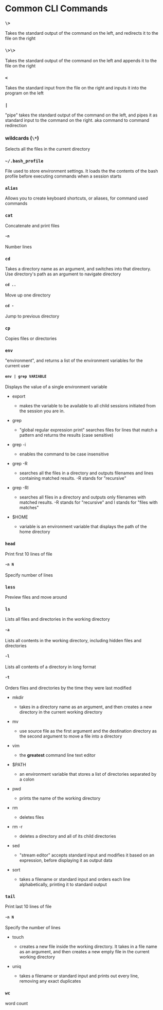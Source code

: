# Common CLI Commands

### `\>`
Takes the standard output of the command on the left, and redirects it to the
 file on the right

### `\>\>`
Takes the standard output of the command on the left and appends it to the
file on the right

### `<`
Takes the standard input from the file on the right and inputs it into the
program on the left

### `|`
"pipe" takes the standard output of the command on the left, and pipes it
as standard input to the command on the right. aka command to command
redirection

### wildcards (`\*`)
Selects all the files in the current directory

### `~/.bash_profile`
File used to store environment settings. It loads the the contents of the bash
profile before executing commands when a session starts

### `alias`
Allows you to create keyboard shortcuts, or aliases, for command used commands

### `cat`
Concatenate and print files

#### `-n`
Number lines

### `cd`
Takes a directory name as an argument, and switches into that directory. Use
directory's path as an argument to navigate directory

#### `cd ..`
Move up one directory

#### `cd -`
Jump to previous directory

### `cp`
Copies files or directories

### `env`
"environment", and returns a list of the environment variables for the current
user

#### `env | grep VARIABLE`
Displays the value of a single environment variable

- export
  - makes the variable to be available to all child sessions initiated from the
    session you are in.

- grep
  - "global regular expression print" searches files for lines that match
    a pattern and returns the results (case sensitive)

- grep -i
  - enables the command to be case insensitive

- grep -R
  - searches all the files in a directory and outputs filenames and lines
    containing matched results. -R stands for "recursive"

- grep -Rl
  - searches all files in a directory and outputs only filenames with matched
    results. -R stands for "recursive" and l stands for "files with matches"

- $HOME
  - variable is an environment variable that displays the path of the home
    directory

### `head`
Print first 10 lines of file

#### `-n N`
Specify number of lines

### `less`
Preview files and move around

### `ls`
Lists all files and directories in the working directory

#### `-a`
Lists all contents in the working directory, including hidden files and
directories

#### `-l`
Lists all contents of a directory in long format

#### `-t`
Orders files and directories by the time they were last modified

- mkdir
  - takes in a directory name as an argument, and then creates a new
    directory in the current working directory

- mv
  - use source file as the first argument and the destination directory as
    the second argument to move a file into a directory

- vim
  - the **greatest** command line text editor

- $PATH
  - an environment variable that stores a list of directories separated
    by a colon

- pwd
  - prints the name of the working directory

- rm
  - deletes files

- rm -r
  - deletes a directory and all of its child directories

- sed
  - "stream editor" accepts standard input and modifies it based on an
    expression, before displaying it as output data

- sort
  - takes a filename or standard input and orders each line alphabetically,
    printing it to standard output

### `tail`
Print last 10 lines of file

#### `-n N`
Specify the number of lines

- touch
  - creates a new file inside the working directory. It takes in a file
    name as an argument, and then creates a new empty file in the current
    working directory

- uniq
  - takes a filename or standard input and prints out every line, removing
    any exact duplicates

### `wc`
word count
